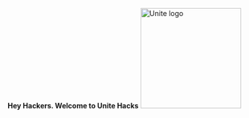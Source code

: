 **Hey Hackers. Welcome to Unite Hacks**
<img src="https://avatars.githubusercontent.com/u/111023715?s=200&v=4" alt="Unite logo" width="200"></img>